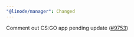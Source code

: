 ```yaml
---
"@linode/manager": Changed
---
```


Comment out CS:GO app pending update ([#9753](https://github.com/linode/manager/pull/9753))
